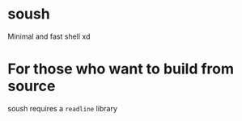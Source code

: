 # soush
Minimal and fast shell xd

# For those who want to build from source
soush requires a `readline` library
